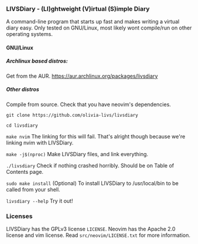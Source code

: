 ### LIVSDiary - (LI)ghtweight (V)irtual (S)imple Diary
A command-line program that starts up fast and makes writing a virtual diary easy.
Only tested on GNU/Linux, most likely wont compile/run on other operating systems.
#### GNU/Linux
##### Archlinux based distros:
Get from the AUR.
https://aur.archlinux.org/packages/livsdiary
##### Other distros
Compile from source. Check that you have neovim's dependencies.

`git clone https://github.com/olivia-livs/livsdiary`

`cd livsdiary`

`make nvim` The linking for this will fail. That's alright though because we're linking nvim with LIVSDiary.

`make -j$(nproc)` Make LIVSDiary files, and link everything.

`./livsdiary` Check if nothing crashed horribly. Should be on Table of Contents page.

`sudo make install` (Optional) To install LIVSDiary to /usr/local/bin to be called from your shell.

`livsdiary --help` Try it out!

### Licenses
LIVSDiary has the GPLv3 license `LICENSE`. Neovim has the Apache 2.0 license and vim license. Read `src/neovim/LICENSE.txt` for more information.
